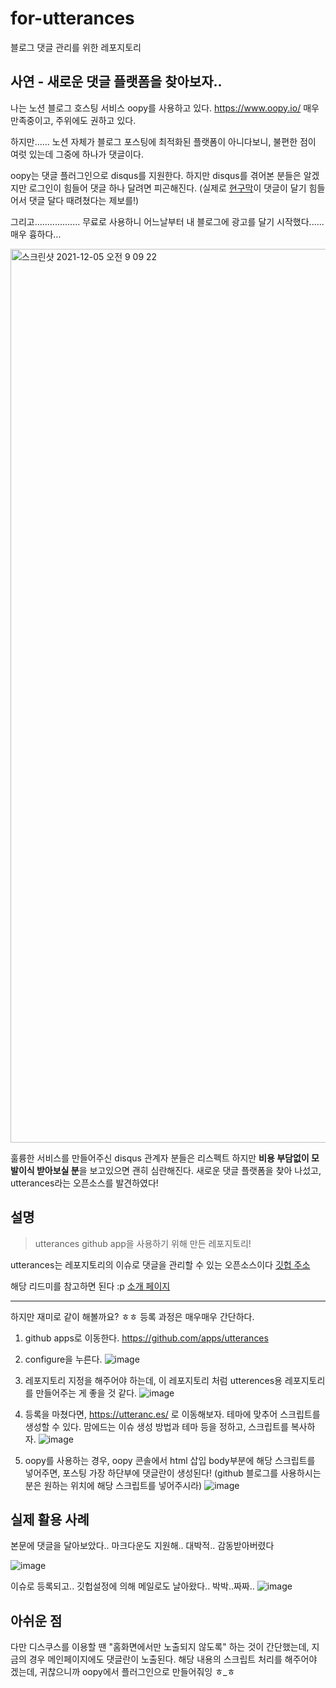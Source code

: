 # for-utterances
블로그 댓글 관리를 위한 레포지토리

## 사연 - 새로운 댓글 플랫폼을 찾아보자..

나는 노션 블로그 호스팅 서비스 oopy를 사용하고 있다. https://www.oopy.io/ 
매우 만족중이고, 주위에도 권하고 있다.

하지만...... 노션 자체가 블로그 포스팅에 최적화된 플랫폼이 아니다보니, 불편한 점이 여럿 있는데 그중에 하나가 댓글이다.

oopy는 댓글 플러그인으로 disqus를 지원한다. 하지만 disqus를 겪어본 분들은 알겠지만 로그인이 힘들어 댓글 하나 달려면 피곤해진다. (실제로 [현구막](https://github.com/Hyeon9mak)이 댓글이 달기 힘들어서 댓글 달다 때려쳤다는 제보를!)

그리고.................. 무료로 사용하니 어느날부터 내 블로그에 광고를 달기 시작했다...... 매우 흉하다...

<img width="1430" alt="스크린샷 2021-12-05 오전 9 09 22" src="https://user-images.githubusercontent.com/51393021/144728627-e7536228-68a6-4ae6-8cf8-acbb5795eb0d.png">

훌륭한 서비스를 만들어주신 disqus 관계자 분들은 리스펙트 하지만 **비용 부담없이 모발이식 받아보실 분**을 보고있으면 괜히 심란해진다. 새로운 댓글 플랫폼을 찾아 나섰고, utterances라는 오픈소스를 발견하였다!

## 설명

> utterances github app을 사용하기 위해 만든 레포지토리!
 
utterances는 레포지토리의 이슈로 댓글을 관리할 수 있는 오픈소스이다 [깃헙 주소](https://github.com/utterance)

해당 리드미를 참고하면 된다 :p [소개 페이지](https://utteranc.es/)

---

하지만 재미로 같이 해볼까요? ㅎㅎ
등록 과정은 매우매우 간단하다.

1. github apps로 이동한다. https://github.com/apps/utterances

2. configure을 누른다.
  ![image](https://user-images.githubusercontent.com/51393021/144728698-f84d238e-c0e1-47d8-91ff-fe55d3493240.png)

3. 레포지토리 지정을 해주어야 하는데, 이 레포지토리 처럼 utterences용 레포지토리를 만들어주는 게 좋을 것 같다.
  ![image](https://user-images.githubusercontent.com/51393021/144728726-289cdfd4-c829-4e8f-8185-7d4ee601a1cc.png)

4. 등록을 마쳤다면, https://utteranc.es/ 로 이동해보자. 테마에 맞추어 스크립트를 생성할 수 있다. 맘에드는 이슈 생성 방법과 테마 등을 정하고, 스크립트를 복사하자.
  ![image](https://user-images.githubusercontent.com/51393021/144728768-d1647afe-2693-4063-8099-96836c0289f4.png)

5. oopy를 사용하는 경우, oopy 콘솔에서 html 삽입 body부분에 해당 스크립트를 넣어주면, 포스팅 가장 하단부에 댓글란이 생성된다! (github 블로그를 사용하시는 분은 원하는 위치에 해당 스크립트를 넣어주시라)
  ![image](https://user-images.githubusercontent.com/51393021/144728786-75677c2c-d04e-4e8f-97e8-3befae47e251.png)


## 실제 활용 사례

본문에 댓글을 달아보았다.. 마크다운도 지원해.. 대박적.. 감동받아버렸다

![image](https://user-images.githubusercontent.com/51393021/144728514-ea0cc755-8e6f-40e8-8bc3-ac6c7452ef15.png)

이슈로 등록되고.. 깃헙설정에 의해 메일로도 날아왔다.. 박박..짜짜..
![image](https://user-images.githubusercontent.com/51393021/144728527-83a1f5aa-aff8-4352-8531-40d993f9ac3a.png)

## 아쉬운 점
다만 디스쿠스를 이용할 땐 "홈화면에서만 노출되지 않도록" 하는 것이 간단했는데, 지금의 경우 메인페이지에도 댓글란이 노출된다. 해당 내용의 스크립트 처리를 해주어야 겠는데, 귀찮으니까 oopy에서 플러그인으로 만들어줘잉 ㅎ_ㅎ
